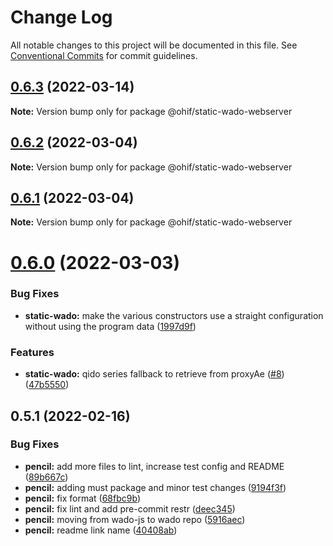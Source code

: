 # Change Log

All notable changes to this project will be documented in this file.
See [Conventional Commits](https://conventionalcommits.org) for commit guidelines.

## [0.6.3](https://github.com/OHIF/static-wado/compare/@ohif/static-wado-webserver@0.6.2...@ohif/static-wado-webserver@0.6.3) (2022-03-14)

**Note:** Version bump only for package @ohif/static-wado-webserver





## [0.6.2](https://github.com/OHIF/static-wado/compare/@ohif/static-wado-webserver@0.6.1...@ohif/static-wado-webserver@0.6.2) (2022-03-04)

**Note:** Version bump only for package @ohif/static-wado-webserver





## [0.6.1](https://github.com/OHIF/static-wado/compare/@ohif/static-wado-webserver@0.6.0...@ohif/static-wado-webserver@0.6.1) (2022-03-04)

**Note:** Version bump only for package @ohif/static-wado-webserver





# [0.6.0](https://github.com/OHIF/static-wado/compare/@ohif/static-wado-webserver@0.5.1...@ohif/static-wado-webserver@0.6.0) (2022-03-03)


### Bug Fixes

* **static-wado:** make the various constructors use a straight configuration without using the program data ([1997d9f](https://github.com/OHIF/static-wado/commit/1997d9f0fe2e0a084d31edeb475494bcec78fd77))


### Features

* **static-wado:** qido series fallback to retrieve from proxyAe ([#8](https://github.com/OHIF/static-wado/issues/8)) ([47b5550](https://github.com/OHIF/static-wado/commit/47b55503732e25be08b215bdc201593f64de52e6))





## 0.5.1 (2022-02-16)


### Bug Fixes

* **pencil:** add more files to lint, increase test config and README ([89b667c](https://github.com/OHIF/static-wado/commit/89b667c83d324ab9fa540cda0c037af8fe088f72))
* **pencil:** adding must package and minor test changes ([9194f3f](https://github.com/OHIF/static-wado/commit/9194f3f1bb52da57e20bb8bb9f07262bcebdffbf))
* **pencil:** fix format ([68fbc9b](https://github.com/OHIF/static-wado/commit/68fbc9bf5a3e9bf85e3fbcddfb3e0759e79b769d))
* **pencil:** fix lint and add pre-commit restr ([deec345](https://github.com/OHIF/static-wado/commit/deec34524531d5a8595a775bac414f63f60e9f23))
* **pencil:** moving from wado-js to wado repo ([5916aec](https://github.com/OHIF/static-wado/commit/5916aecd7c77dbc4882681877e2b51210976427f))
* **pencil:** readme link name ([40408ab](https://github.com/OHIF/static-wado/commit/40408ab6b4e97c8656e30b1dd2c30b92440b9f90))
